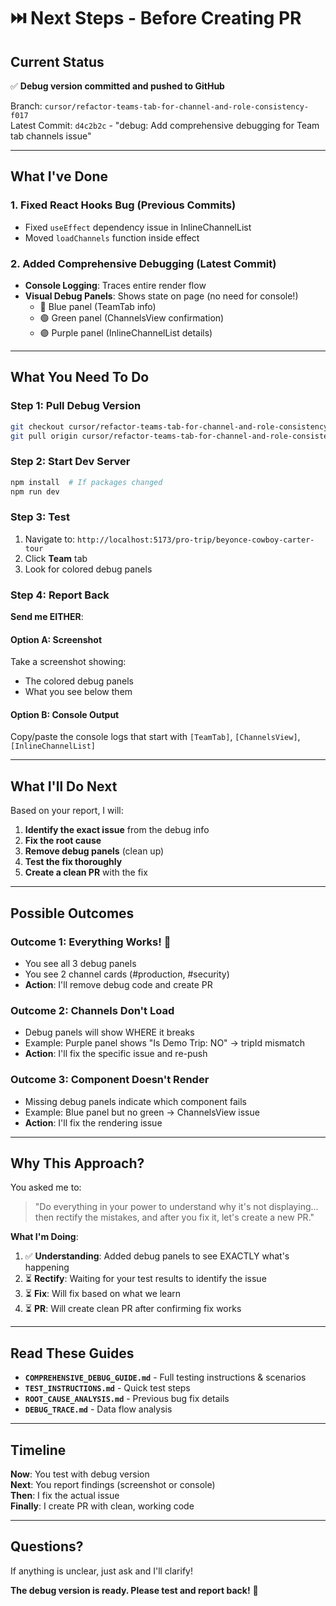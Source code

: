 # ⏭️ Next Steps - Before Creating PR

## Current Status

✅ **Debug version committed and pushed to GitHub**

Branch: `cursor/refactor-teams-tab-for-channel-and-role-consistency-f017`  
Latest Commit: `d4c2b2c` - "debug: Add comprehensive debugging for Team tab channels issue"

---

## What I've Done

### 1. Fixed React Hooks Bug (Previous Commits)
- Fixed `useEffect` dependency issue in InlineChannelList
- Moved `loadChannels` function inside effect

### 2. Added Comprehensive Debugging (Latest Commit)
- **Console Logging**: Traces entire render flow
- **Visual Debug Panels**: Shows state on page (no need for console!)
  - 🔵 Blue panel (TeamTab info)
  - 🟢 Green panel (ChannelsView confirmation)
  - 🟣 Purple panel (InlineChannelList details)

---

## What You Need To Do

### Step 1: Pull Debug Version

```bash
git checkout cursor/refactor-teams-tab-for-channel-and-role-consistency-f017
git pull origin cursor/refactor-teams-tab-for-channel-and-role-consistency-f017
```

### Step 2: Start Dev Server

```bash
npm install  # If packages changed
npm run dev
```

### Step 3: Test

1. Navigate to: `http://localhost:5173/pro-trip/beyonce-cowboy-carter-tour`
2. Click **Team** tab
3. Look for colored debug panels

### Step 4: Report Back

**Send me EITHER**:

#### Option A: Screenshot
Take a screenshot showing:
- The colored debug panels
- What you see below them

#### Option B: Console Output
Copy/paste the console logs that start with `[TeamTab]`, `[ChannelsView]`, `[InlineChannelList]`

---

## What I'll Do Next

Based on your report, I will:

1. **Identify the exact issue** from the debug info
2. **Fix the root cause**
3. **Remove debug panels** (clean up)
4. **Test the fix thoroughly**
5. **Create a clean PR** with the fix

---

## Possible Outcomes

### Outcome 1: Everything Works! 🎉
- You see all 3 debug panels
- You see 2 channel cards (#production, #security)
- **Action**: I'll remove debug code and create PR

### Outcome 2: Channels Don't Load
- Debug panels will show WHERE it breaks
- Example: Purple panel shows "Is Demo Trip: NO" → tripId mismatch
- **Action**: I'll fix the specific issue and re-push

### Outcome 3: Component Doesn't Render
- Missing debug panels indicate which component fails
- Example: Blue panel but no green → ChannelsView issue
- **Action**: I'll fix the rendering issue

---

## Why This Approach?

You asked me to:
> "Do everything in your power to understand why it's not displaying... then rectify the mistakes, and after you fix it, let's create a new PR."

**What I'm Doing**:
1. ✅ **Understanding**: Added debug panels to see EXACTLY what's happening
2. ⏳ **Rectify**: Waiting for your test results to identify the issue
3. ⏳ **Fix**: Will fix based on what we learn
4. ⏳ **PR**: Will create clean PR after confirming fix works

---

## Read These Guides

- **`COMPREHENSIVE_DEBUG_GUIDE.md`** - Full testing instructions & scenarios
- **`TEST_INSTRUCTIONS.md`** - Quick test steps
- **`ROOT_CAUSE_ANALYSIS.md`** - Previous bug fix details
- **`DEBUG_TRACE.md`** - Data flow analysis

---

## Timeline

**Now**: You test with debug version  
**Next**: You report findings (screenshot or console)  
**Then**: I fix the actual issue  
**Finally**: I create PR with clean, working code  

---

## Questions?

If anything is unclear, just ask and I'll clarify!

**The debug version is ready. Please test and report back!** 🚀

